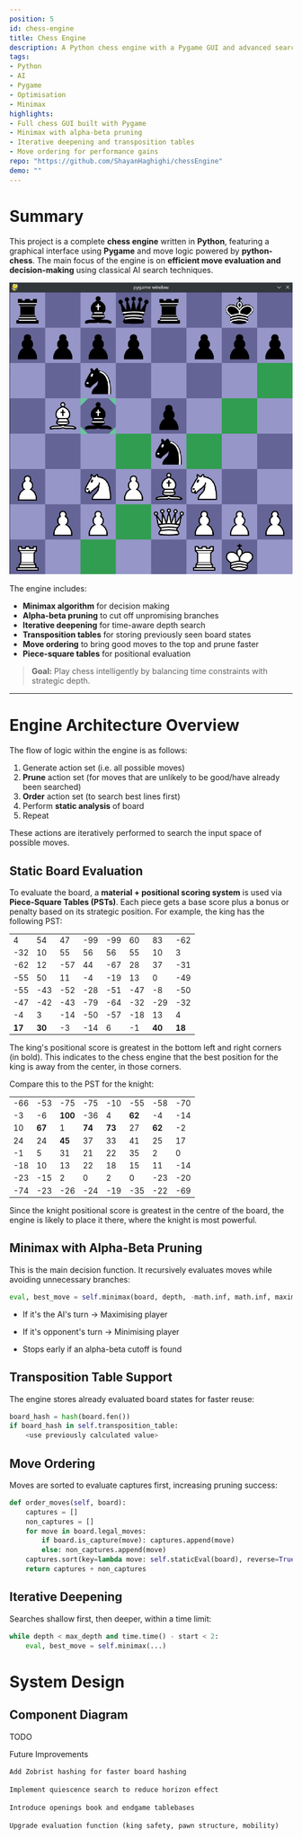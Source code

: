 ```yaml
---
position: 5
id: chess-engine
title: Chess Engine
description: A Python chess engine with a Pygame GUI and advanced search optimisations.
tags:
- Python
- AI
- Pygame
- Optimisation
- Minimax
highlights:
- Full chess GUI built with Pygame
- Minimax with alpha-beta pruning
- Iterative deepening and transposition tables
- Move ordering for performance gains
repo: "https://github.com/ShayanHaghighi/chessEngine"
demo: ""
---
```


# Summary
This project is a complete **chess engine** written in **Python**, featuring a graphical interface using **Pygame** and move logic powered by **python-chess**. The main focus of the engine is on **efficient move evaluation and decision-making** using classical AI search techniques.

![Example board state](images/chess.png)

The engine includes:
- **Minimax algorithm** for decision making
- **Alpha-beta pruning** to cut off unpromising branches
- **Iterative deepening** for time-aware depth search
- **Transposition tables** for storing previously seen board states
- **Move ordering** to bring good moves to the top and prune faster
- **Piece-square tables** for positional evaluation

> **Goal:** Play chess intelligently by balancing time constraints with strategic depth.

---


# Engine Architecture Overview

The flow of logic within the engine is as follows:

1. Generate action set (i.e. all possible moves)
2. **Prune** action set (for moves that are unlikely to be good/have already been searched)
3. **Order** action set (to search best lines first)
4. Perform **static analysis** of board
5. Repeat

These actions are iteratively performed to search the input space of possible moves.

## Static Board Evaluation
To evaluate the board, a **material + positional scoring system** is used via **Piece-Square Tables (PSTs)**. Each piece gets a base score plus a bonus or penalty based on its strategic position. For example, the king has the following PST:

|        |        |     |     |     |     |        |        |
|--------|--------|-----|-----|-----|-----|--------|--------|
| 4      | 54     | 47  | -99 | -99 | 60  | 83     | -62    |
| -32    | 10     | 55  | 56  | 56  | 55  | 10     | 3      |
| -62    | 12     | -57 | 44  | -67 | 28  | 37     | -31    |
| -55    | 50     | 11  | -4  | -19 | 13  | 0      | -49    |
| -55    | -43    | -52 | -28 | -51 | -47 | -8     | -50    |
| -47    | -42    | -43 | -79 | -64 | -32 | -29    | -32    |
| -4     | 3      | -14 | -50 | -57 | -18 | 13     | 4      |
| **17** | **30** | -3  | -14 | 6   | -1  | **40** | **18** |

The king's positional score is greatest in the bottom left and right corners (in bold). This indicates to the chess engine that the best position for the king is away from the center, in those corners.

Compare this to the PST for the knight:

|     |        |         |        |        |        |        |     |
|-----|--------|---------|--------|--------|--------|--------|-----|
| -66 | -53    | -75     | -75    | -10    | -55    | -58    | -70 |
| -3  | -6     | **100** | -36    | 4      | **62** | -4     | -14 |
| 10  | **67** | 1       | **74** | **73** | 27     | **62** | -2  |
| 24  | 24     | **45**  | 37     | 33     | 41     | 25     | 17  |
| -1  | 5      | 31      | 21     | 22     | 35     | 2      | 0   |
| -18 | 10     | 13      | 22     | 18     | 15     | 11     | -14 |
| -23 | -15    | 2       | 0      | 2      | 0      | -23    | -20 |
| -74 | -23    | -26     | -24    | -19    | -35    | -22    | -69 |

Since the knight positional score is greatest in the centre of the board, the engine is likely to place it there, where the knight is most powerful.

## Minimax with Alpha-Beta Pruning

This is the main decision function. It recursively evaluates moves while avoiding unnecessary branches:

```python
eval, best_move = self.minimax(board, depth, -math.inf, math.inf, maximisingPlayer)
```

- If it's the AI's turn → Maximising player

- If it's opponent's turn → Minimising player

- Stops early if an alpha-beta cutoff is found

## Transposition Table Support

The engine stores already evaluated board states for faster reuse:
```python
board_hash = hash(board.fen())
if board_hash in self.transposition_table:
    <use previously calculated value>
```

## Move Ordering

Moves are sorted to evaluate captures first, increasing pruning success:

```python
def order_moves(self, board):
    captures = []
    non_captures = []
    for move in board.legal_moves:
        if board.is_capture(move): captures.append(move)
        else: non_captures.append(move)
    captures.sort(key=lambda move: self.staticEval(board), reverse=True)
    return captures + non_captures
```


## Iterative Deepening

Searches shallow first, then deeper, within a time limit:

```python
while depth < max_depth and time.time() - start < 2:
    eval, best_move = self.minimax(...)
```

# System Design
## Component Diagram

TODO

Future Improvements

    Add Zobrist hashing for faster board hashing

    Implement quiescence search to reduce horizon effect

    Introduce openings book and endgame tablebases

    Upgrade evaluation function (king safety, pawn structure, mobility)